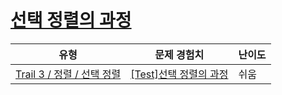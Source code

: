 # [선택 정렬의 과정](https://https://en.codetree.ai/trails/complete/curated-cards/test-selection-sort-progress)

|유형|문제 경험치|난이도|
|---|---|---|
|[Trail 3 / 정렬 / 선택 정렬](https://https://en.codetree.ai/trail-info/novice-high/)|[[Test]선택 정렬의 과정](https://https://en.codetree.ai/trails/complete/curated-cards/test-selection-sort-progress/)|쉬움|

